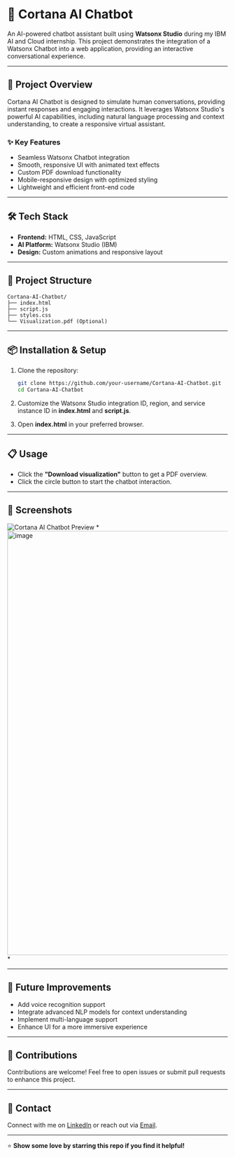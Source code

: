 # 🤖 Cortana AI Chatbot

An AI-powered chatbot assistant built using **Watsonx Studio** during my IBM AI and Cloud internship. This project demonstrates the integration of a Watsonx Chatbot into a web application, providing an interactive conversational experience.

---

## 🚀 Project Overview

Cortana AI Chatbot is designed to simulate human conversations, providing instant responses and engaging interactions. It leverages Watsonx Studio's powerful AI capabilities, including natural language processing and context understanding, to create a responsive virtual assistant.

### ✨ Key Features

* Seamless Watsonx Chatbot integration
* Smooth, responsive UI with animated text effects
* Custom PDF download functionality
* Mobile-responsive design with optimized styling
* Lightweight and efficient front-end code

---

## 🛠️ Tech Stack

* **Frontend:** HTML, CSS, JavaScript
* **AI Platform:** Watsonx Studio (IBM)
* **Design:** Custom animations and responsive layout

---

## 📂 Project Structure

```
Cortana-AI-Chatbot/
├── index.html
├── script.js
├── styles.css
└── Visualization.pdf (Optional)
```

---

## 📦 Installation & Setup

1. Clone the repository:

   ```bash
   git clone https://github.com/your-username/Cortana-AI-Chatbot.git
   cd Cortana-AI-Chatbot
   ```
2. Customize the Watsonx Studio integration ID, region, and service instance ID in **index.html** and **script.js**.
3. Open **index.html** in your preferred browser.

---

## 📋 Usage

* Click the **"Download visualization"** button to get a PDF overview.
* Click the circle button to start the chatbot interaction.

---

## 📸 Screenshots

![Cortana AI Chatbot Preview](#)
*<img width="1913" height="968" alt="image" src="https://github.com/user-attachments/assets/5770af17-288b-47dc-81f8-35ebe5e37eb9" />
*

---

## 🚀 Future Improvements

* Add voice recognition support
* Integrate advanced NLP models for context understanding
* Implement multi-language support
* Enhance UI for a more immersive experience

---

## 🤝 Contributions

Contributions are welcome! Feel free to open issues or submit pull requests to enhance this project.

---

## 📧 Contact

Connect with me on [LinkedIn](#) or reach out via [Email](farhansayed54@example.com).

---

⭐ **Show some love by starring this repo if you find it helpful!**
